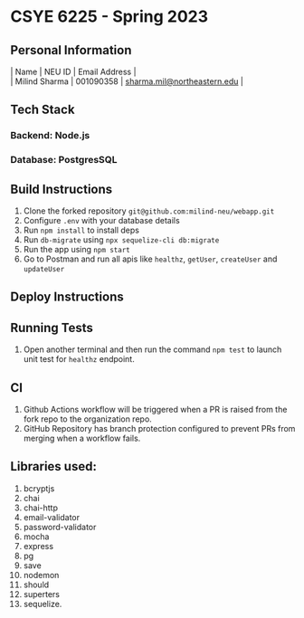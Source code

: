 # CSYE 6225 - Spring 2023

## Personal Information

| Name | NEU ID | Email Address |  
| Milind Sharma | 001090358 | sharma.mil@northeastern.edu |  


## Tech Stack

### Backend: Node.js
### Database: PostgresSQL
## Build Instructions

1. Clone the forked repository `git@github.com:milind-neu/webapp.git` 
2. Configure `.env` with your database details
3. Run `npm install` to install deps
4. Run `db-migrate` using `npx sequelize-cli db:migrate`
5. Run the app using `npm start`
6. Go to Postman and run all apis like `healthz`, `getUser`, `createUser` and `updateUser`

## Deploy Instructions

## Running Tests
1. Open another terminal and then run the command `npm test` to launch unit test for `healthz` endpoint.

## CI
1. Github Actions workflow will be triggered when a PR is raised from the fork repo to the organization repo.
2. GitHub Repository has branch protection configured to prevent PRs from merging when a workflow fails.

## Libraries used:
1. bcryptjs
2. chai
3. chai-http
4. email-validator
5. password-validator
6. mocha
7. express
8. pg
9.  save
10. nodemon
11. should
12. superters
13. sequelize.
